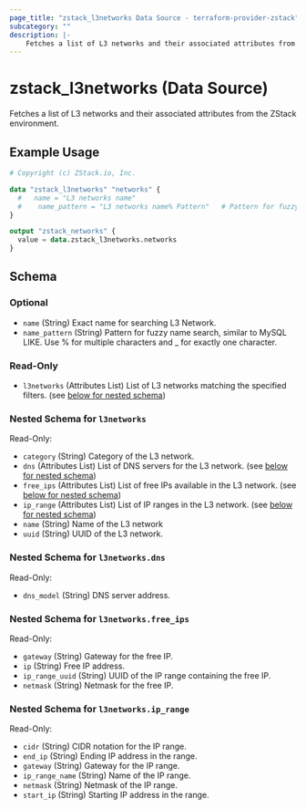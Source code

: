 ```yaml
---
page_title: "zstack_l3networks Data Source - terraform-provider-zstack"
subcategory: ""
description: |-
    Fetches a list of L3 networks and their associated attributes from the ZStack environment.
---
```


# zstack_l3networks (Data Source)

Fetches a list of L3 networks and their associated attributes from the ZStack environment.

## Example Usage

```terraform
# Copyright (c) ZStack.io, Inc.

data "zstack_l3networks" "networks" {
  #   name = "L3 networks name"
  #    name_pattern = "L3 networks name% Pattern"   # Pattern for fuzzy name search, similar to MySQL LIKE. Use % for multiple characters and _ for exactly one character.
}

output "zstack_networks" {
  value = data.zstack_l3networks.networks
}
```

<!-- schema generated by tfplugindocs -->
## Schema

### Optional

- `name` (String) Exact name for searching L3 Network.
- `name_pattern` (String) Pattern for fuzzy name search, similar to MySQL LIKE. Use % for multiple characters and _ for exactly one character.

### Read-Only

- `l3networks` (Attributes List) List of L3 networks matching the specified filters. (see [below for nested schema](#nestedatt--l3networks))

<a id="nestedatt--l3networks"></a>
### Nested Schema for `l3networks`

Read-Only:

- `category` (String) Category of the L3 network.
- `dns` (Attributes List) List of DNS servers for the L3 network. (see [below for nested schema](#nestedatt--l3networks--dns))
- `free_ips` (Attributes List) List of free IPs available in the L3 network. (see [below for nested schema](#nestedatt--l3networks--free_ips))
- `ip_range` (Attributes List) List of IP ranges in the L3 network. (see [below for nested schema](#nestedatt--l3networks--ip_range))
- `name` (String) Name of the L3 network
- `uuid` (String) UUID of the L3 network.

<a id="nestedatt--l3networks--dns"></a>
### Nested Schema for `l3networks.dns`

Read-Only:

- `dns_model` (String) DNS server address.


<a id="nestedatt--l3networks--free_ips"></a>
### Nested Schema for `l3networks.free_ips`

Read-Only:

- `gateway` (String) Gateway for the free IP.
- `ip` (String) Free IP address.
- `ip_range_uuid` (String) UUID of the IP range containing the free IP.
- `netmask` (String) Netmask for the free IP.


<a id="nestedatt--l3networks--ip_range"></a>
### Nested Schema for `l3networks.ip_range`

Read-Only:

- `cidr` (String) CIDR notation for the IP range.
- `end_ip` (String) Ending IP address in the range.
- `gateway` (String) Gateway for the IP range.
- `ip_range_name` (String) Name of the IP range.
- `netmask` (String) Netmask of the IP range.
- `start_ip` (String) Starting IP address in the range.




